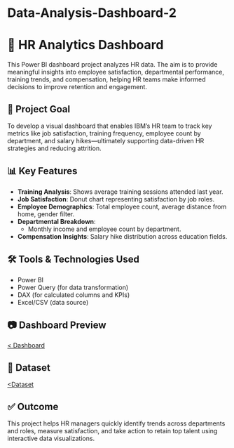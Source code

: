 # Data-Analysis-Dashboard-2
# 👥 HR Analytics Dashboard 

This Power BI dashboard project analyzes HR data. The aim is to provide meaningful insights into employee satisfaction, departmental performance, training trends, and compensation, helping HR teams make informed decisions to improve retention and engagement.

## 🎯 Project Goal

To develop a visual dashboard that enables IBM’s HR team to track key metrics like job satisfaction, training frequency, employee count by department, and salary hikes—ultimately supporting data-driven HR strategies and reducing attrition.

## 📊 Key Features

- **Training Analysis**: Shows average training sessions attended last year.
- **Job Satisfaction**: Donut chart representing satisfaction by job roles.
- **Employee Demographics**: Total employee count, average distance from home, gender filter.
- **Departmental Breakdown**:
  - Monthly income and employee count by department.
- **Compensation Insights**: Salary hike distribution across education fields.

## 🛠 Tools & Technologies Used

- Power BI  
- Power Query (for data transformation)  
- DAX (for calculated columns and KPIs)  
- Excel/CSV (data source)

## 📷 Dashboard Preview

<a href=https://github.com/akashj0322/Data-Analysis-Dashboard-2/blob/main/HR%20Analytics%20Dashboard.png>< Dashboard </a>


## 📌 Dataset

<a href=https://github.com/akashj0322/Data-Analysis-Dashboard-2/blob/main/HR-Employee-Attrition.csv><Dataset</a>

## ✅ Outcome

This project helps HR managers quickly identify trends across departments and roles, measure satisfaction, and take action to retain top talent using interactive data visualizations.

